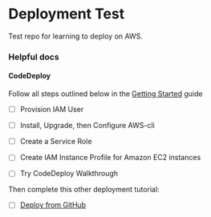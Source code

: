 # Deployment Test

Test repo for learning to deploy on AWS.

### Helpful docs

#### CodeDeploy

Follow all steps outlined below in the [Getting Started](http://docs.aws.amazon.com/codedeploy/latest/userguide/getting-started-setup.html) guide

* [ ] Provision IAM User
* [ ] Install, Upgrade, then Configure AWS-cli
* [ ] Create a Service Role
* [ ] Create IAM Instance Profile for Amazon EC2 instances
* [ ] Try CodeDeploy Walkthrough


Then complete this other deployment tutorial:

* [ ] [Deploy from GitHub](http://docs.aws.amazon.com/codedeploy/latest/userguide/github-integ-tutorial.html)
